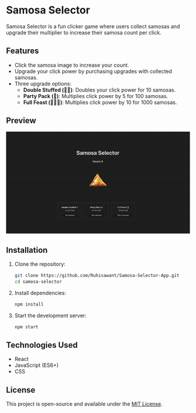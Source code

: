 # Samosa Selector

Samosa Selector is a fun clicker game where users collect samosas and upgrade their multiplier to increase their samosa count per click.

## Features
- Click the samosa image to increase your count.
- Upgrade your click power by purchasing upgrades with collected samosas.
- Three upgrade options:
  - **Double Stuffed (👯‍♀️)**: Doubles your click power for 10 samosas.
  - **Party Pack (🎉)**: Multiplies click power by 5 for 100 samosas.
  - **Full Feast (👩🏽‍🍳)**: Multiplies click power by 10 for 1000 samosas.

## Preview
<img src="./public/preview.gif" alt="Samosa Selector Preview" width="700"/>

## Installation
1. Clone the repository:
	```sh
	git clone https://github.com/Ruhisawant/Samosa-Selector-App.git
	cd samosa-selector
	```
2. Install dependencies:
	```sh
	npm install
	```
3. Start the development server:
	```sh
	npm start
	```

## Technologies Used
- React
- JavaScript (ES6+)
- CSS

## License
This project is open-source and available under the [MIT License](LICENSE).